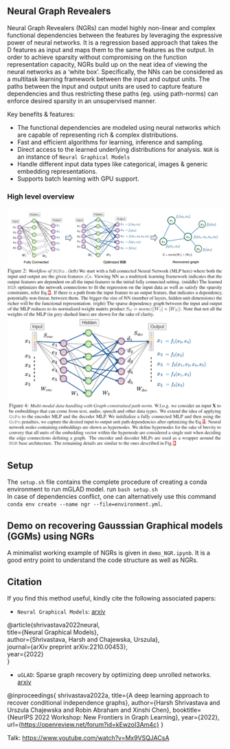 ## Neural Graph Revealers
Neural Graph Revealers (NGRs) can model highly non-linear
and complex functional dependencies between the features by leveraging the expressive power of neural networks. It is a regression based approach that takes the D features as input and maps them to the same features as the output. In order to achieve sparsity without compromising on the function representation capacity, NGRs build up on the neat idea of viewing the neural networks as a ‘white box’. Specifically, the NNs can be considered as a multitask learning framework between
the input and output units. The paths between the input and output units are used to capture feature dependencies and thus restricting these paths (eg. using path-norms) can enforce desired sparsity in an unsupervised manner.  

Key benefits & features:  
- The functional dependencies are modeled using neural networks which are capable of representing rich & complex distributions.
- Fast and efficient algorithms for learning, inference and sampling.  
- Direct access to the learned underlying distributions for analysis. `NGR` is an instance of `Neural Graphical Models` 
- Handle different input data types like categorical, images & generic embedding representations.  
- Supports batch learning with GPU support.  
 

### High level overview  

<img src="images/ngr-flow.png" width="800" title="NGMs: graphical view" />  

<img src="images/ngr-multimodal.png" width="800" title="NGMs: neural view" />       

## Setup  
The `setup.sh` file contains the complete procedure of creating a conda environment to run mGLAD model. run `bash setup.sh`    
In case of dependencies conflict, one can alternatively use this command `conda env create --name ngr --file=environment.yml`.  

## Demo on recovering Gausssian Graphical models (GGMs) using NGRs    
A minimalist working example of NGRs is given in `demo_NGR.ipynb`. It is a good entry point to understand the code structure as well as NGRs.  

## Citation  
If you find this method useful, kindly cite the following associated papers:  



- `Neural Graphical Models`: [arxiv](<https://arxiv.org/abs/2210.00453>)  

@article{shrivastava2022neural,  
  title={Neural Graphical Models},  
  author={Shrivastava, Harsh and Chajewska, Urszula},  
  journal={arXiv preprint arXiv:2210.00453},  
  year={2022}  
}  

- `uGLAD`: Sparse graph recovery by optimizing deep unrolled networks. [arxiv](<https://arxiv.org/abs/2205.11610>)  

@inproceedings{
shrivastava2022a,
title={A deep learning approach to recover conditional independence graphs},
author={Harsh Shrivastava and Urszula Chajewska and Robin Abraham and Xinshi Chen},
booktitle={NeurIPS 2022 Workshop: New Frontiers in Graph Learning},
year={2022},
url={https://openreview.net/forum?id=kEwzoI3Am4c}
}  

Talk: https://www.youtube.com/watch?v=Mx9VSQJACsA

